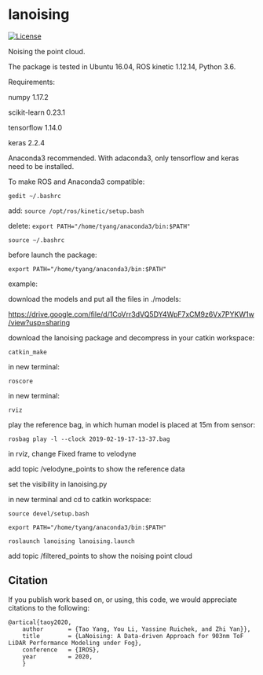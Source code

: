 # lanoising

[![License](https://img.shields.io/badge/License-BSD%203--Clause-gree.svg)](https://opensource.org/licenses/BSD-3-Clause)

Noising the point cloud.

The package is tested in Ubuntu 16.04, ROS kinetic 1.12.14, Python 3.6.

Requirements:

numpy 1.17.2

scikit-learn 0.23.1

tensorflow 1.14.0

keras 2.2.4


Anaconda3 recommended. With adaconda3, only tensorflow and keras need to be installed.

To make ROS and Anaconda3 compatible:

`gedit ~/.bashrc`

add: `source /opt/ros/kinetic/setup.bash`

delete: `export PATH="/home/tyang/anaconda3/bin:$PATH"`

`source ~/.bashrc`

before launch the package:

`export PATH="/home/tyang/anaconda3/bin:$PATH"`


example:

download the models and put all the files in ./models:

https://drive.google.com/file/d/1CoVrr3dVQ5DY4WpF7xCM9z6Vx7PYKW1w/view?usp=sharing


download the lanoising package and decompress in your catkin workspace:

`catkin_make`

in new terminal:

`roscore`

in new terminal:

`rviz`

play the reference bag, in which human model is placed at 15m from sensor:

`rosbag play -l --clock 2019-02-19-17-13-37.bag`

in rviz, change Fixed frame to velodyne

add topic /velodyne_points to show the reference data

set the visibility in lanoising.py


in new terminal and cd to catkin workspace:

```
source devel/setup.bash

export PATH="/home/tyang/anaconda3/bin:$PATH"

roslaunch lanoising lanoising.launch
```

add topic /filtered_points to show the noising point cloud


## Citation
If you publish work based on, or using, this code, we would appreciate citations to the following:

    @artical{taoy2020,
        author       = {Tao Yang, You Li, Yassine Ruichek, and Zhi Yan}},
        title        = {LaNoising: A Data-driven Approach for 903nm ToF LiDAR Performance Modeling under Fog},
        conference   = {IROS},
        year         = 2020,
        }


